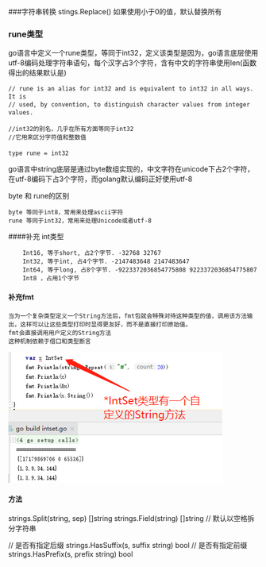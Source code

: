 ###字符串转换
stings.Replace() 
如果使用小于0的值，默认替换所有

### rune类型
go语言中定义一个rune类型，等同于int32，定义该类型是因为，go语言底层使用utf-8编码处理字符串语句，每个汉字占3个字符，含有中文的字符串使用len(函数得出的结果默认是)

    // rune is an alias for int32 and is equivalent to int32 in all ways. It is
	// used, by convention, to distinguish character values from integer values.

	//int32的别名，几乎在所有方面等同于int32
	//它用来区分字符值和整数值

	type rune = int32


 go语言中string底层是通过byte数组实现的，中文字符在unicode下占2个字符，在utf-8编码下占3个字符，而golang默认编码正好使用utf-8
 
byte 和 rune的区别

    byte 等同于int8，常用来处理ascii字符
    rune 等同于int32，常用来处理Unicode或者utf-8
 
####补充 int类型

    	Int16, 等于short, 占2个字节. -32768 32767
		Int32, 等于int, 占4个字节. -2147483648 2147483647
		Int64, 等于long, 占8个字节. -9223372036854775808 9223372036854775807
		Int8 ，占用1个字节
        
        
#### 补充fmt
	
    当为一个复杂类型定义一个String方法后，fmt包就会特殊对待这种类型的值，调用该方法输出，这样可以让这些类型打印时显得更友好，而不是直接打印原始值。
    fmt会直接调用用户定义的String方法
    这种机制依赖于借口和类型断言
    
    
![fmt_String.png](.\image\fmt_String.png)


#### 方法
strings.Split(string, sep) []string
strings.Field(string) []string  // 默认以空格拆分字符串

// 是否有指定后缀
strings.HasSuffix(s, suffix string) bool
// 是否有指定前缀
strings.HasPrefix(s, prefix string) bool

